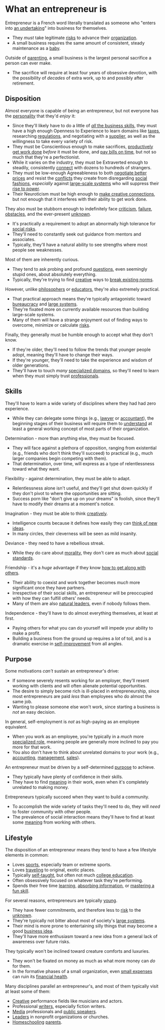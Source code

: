 
# What an entrepreneur is

Entrepreneur is a French word literally translated as someone who "enters into [an undertaking](socialrisk.md)" into business for themselves.

- They *must* take legitimate [risks](socialrisk.md) to advance their [organization](groups-small.md).
- A small business requires the same amount of consistent, steady maintenance as a [baby](parenting-babies.md).

Outside of [parenting](parenting-children.md), a small business is the largest personal sacrifice a person can ever make.

- The sacrifice will require at least four years of obsessive devotion, with the possibility of *decades* of extra work, up to and possibly after retirement.

## Disposition

Almost everyone is capable of being an entrepreneur, but not everyone has the [personality](personality.md) that they'd *enjoy* it:

- Since they'll likely have to do a little of [*all* the business skills](business.md), they must have a high enough Openness to Experience to learn domains like [taxes](money-accounting.md), researching [regulations](legal-doctrines.md), and negotiating with a [supplier](logistics.md), as well as the willingness to take every variety of risk.
- They must be Conscientious enough to make sacrifices, [productively get work done](success-4_routine.md) *before* it must be done, and [pay bills on time](money-3_budget.md), but not so much that they're a perfectionist.
- While it varies on the industry, they must be Extraverted enough to steadily, consistently [connect](language-speaking.md) with dozens to hundreds of strangers.
- They must be low-enough Agreeableness to both [negotiate better prices](people-conflicts-negotiation.md) and resist the [conflicts](people-conflicts-why.md) they create from disregarding [social fashions](trends.md), *especially* against [large-scale systems](mgmt-badsystems.md) who will suppress their [rise to power](power.md).
- Their Neuroticism must be high enough to [make creative connections](mind-creativity.md), but not enough that it interferes with their ability to get work done.

They also must be stubborn enough to indefinitely face [criticism](people-conflicts.md), [failure](success-1_why.md), [obstacles](success-5_persevering.md), and the ever-present [unknown](unknown.md).

- It's practically a requirement to adopt an abnormally high tolerance for [social risks](socialrisk.md).
- They'll need to constantly seek out guidance from mentors and associates.
- Typically, they'll have a natural ability to see strengths where most people see weaknesses.

Most of them are inherently curious.

- They tend to ask probing and profound [questions](understanding.md), even seemingly stupid ones, about absolutely everything.
- Typically, they're trying to find [creative](mind-creativity.md) ways to [break existing norms](morality-taboo.md).

However, unlike [philosophers](philosophy.md) or [educators](education.md), they're also extremely practical.

- That practical approach means they're typically antagonistic toward [bureaucracy](bureaucracy.md) and [large systems](groups-large.md).
- They're fixated more on currently available resources than building large-scale systems.
- Many of them will have a strange enjoyment out of finding ways to overcome, minimize or calculate [risks](safety-riskmgmt.md).

Finally, they generally must be humble enough to accept what they don't know.

- If they're older, they'll need to follow the trends that younger people adopt, meaning they'll have to change their ways.
- If they're younger, they'll need to take the experience and wisdom of older generations.
- They'll have to touch *many* [specialized domains](jobs-specialization.md), so they'll need to learn when they must simply trust [professionals](professionals.md).

## Skills

They'll have to learn a wide variety of disciplines where they had had zero experience.

- While they can delegate some things (e.g., [lawyer](glossary-legal.md) or [accountant](money-accounting.md)), the beginning stages of their business will require them to [understand](understanding.md) at least a general working concept of most parts of their organization.

Determination - more than anything else, they must be focused.

- They will face against a plethora of opposition, ranging from existential (e.g., friends who don't think they'll succeed) to practical (e.g., much larger companies begin competing with them).
- That determination, over time, will express as a type of relentlessness toward what they want.

Flexibility - against determination, they must be able to adapt.

- Relentlessness alone isn't useful, and they'll get shut down quickly if they don't pivot to where the opportunities are sitting.
- Success porn like "don't give up on your dreams" is foolish, since they'll have to modify their dreams at a moment's notice.

Imagination - they must be able to think [creatively](mind-creativity-how.md).

- Intelligence counts because it defines how easily they can [think of new ideas](mind-creativity.md).
- In many circles, their cleverness will be seen as mild insanity.

Deviance - they need to have a rebellious streak.

- While they do care about [morality](morality.md), they don't care as much about [social standards](people-rules.md).

Friendship - it's a *huge* advantage if they know [how to get along with others](people-boundaries.md).

- Their ability to coexist and work together becomes *much* more significant once they have partners.
- Irrespective of their social skills, an entrepreneur will be preoccupied with how they can fulfill others' needs.
- Many of them are also [natural leaders](mgmt-1_why.md), even if nobody follows them.

Independence - they'll have to do almost everything themselves, at least at first.

- Paying others for what you can do yourself will impede your ability to make a profit.
- Building a business from the ground up requires a *lot* of toil, and is a dramatic exercise in [self-improvement](https://adequate.life/habits/) from all angles.

## Purpose

Some motivations *can't* sustain an entrepreneur's drive:

- If someone severely resents working for an employer, they'll resent working with clients and will often alienate potential opportunities.
- The desire to simply become rich is ill-placed in entrepreneurship, since most entrepreneurs are paid *less* than employees who do almost the same job.
- Wanting to please someone else won't work, since starting a business is *not* an easy decision.

In general, self-employment is *not* as high-paying as an employee equivalent.

- When you work as an employee, you're typically in a *much* more [specialized role](jobs-specialization.md), meaning people are generally more inclined to pay you more for that work.
- You also don't have to think about unrelated domains to your work (e.g., [accounting](money-accounting.md), [management](mgmt-1_why.md), [sales](marketing.md)).

An entrepreneur must be driven by a self-determined [purpose](purpose.md) to achieve.

- They typically have plenty of confidence in their skills.
- They have to find [meaning](meaning.md) in their work, even when it's completely unrelated to making money.

Entrepreneurs typically succeed when they want to build a community.

- To accomplish the wide variety of tasks they'll need to do, they will *need* to foster community with other people.
- The prevalence of social interaction means they'll have to find at least some [meaning](meaning.md) from working with others.

## Lifestyle

The disposition of an entrepreneur means they tend to have a few lifestyle elements in common:

- Loves [sports](fun-sports.md), especially team or extreme sports.
- Loves [traveling](fun-vacations.md) to original, exotic places.
- Typically [self-taught](understanding.md), but often not much [college education](jobs-college.md).
- Often obsessively focused on whatever task they're performing.
- Spends their free time [learning](education.md), [absorbing information](understanding.md), or [mastering a fun skill](fun.md).

For several reasons, entrepreneurs are typically [young](maturity.md).

- They have fewer commitments, and therefore less to [risk](safety-riskmgmt.md) to the [unknown](unknown.md).
- They're typically not bitter about most of society's [large systems](mgmt-badsystems.md).
- Their mind is more prone to entertaining silly things that may become a good [business idea](entrepreneur-2_idea.md).
- They'll have more enthusiasm toward a new idea from a general lack of awareness over future risks.

They typically won't be inclined toward creature comforts and luxuries.

- They won't be fixated on money as much as what more money can *do* for them.
- In the formative phases of a small organization, even [small expenses](money-saving.md) can ruin its [financial health](money-accounting.md).

Many disciplines parallel an entrepreneur's, and most of them typically visit at least some of them:

- [Creative](mind-creativity.md) performance fields like musicians and actors.
- Professional [writers](language-writing.md), especially fiction writers.
- [Media](stories-storytellers.md) professionals and [public speakers](language-speaking.md).
- [Leaders](mgmt-1_why.md) in nonprofit organizations or churches.
- [Homeschooling](education-homeschool.md) [parents](parenting-children.md).
